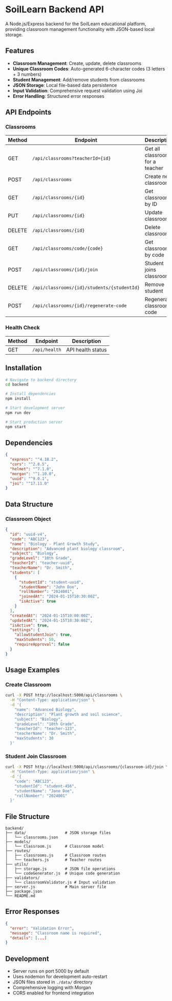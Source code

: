 # SoilLearn Backend API

A Node.js/Express backend for the SoilLearn educational platform, providing classroom management functionality with JSON-based local storage.

## Features

- **Classroom Management**: Create, update, delete classrooms
- **Unique Classroom Codes**: Auto-generated 6-character codes (3 letters + 3 numbers)
- **Student Management**: Add/remove students from classrooms
- **JSON Storage**: Local file-based data persistence
- **Input Validation**: Comprehensive request validation using Joi
- **Error Handling**: Structured error responses

## API Endpoints

### Classrooms

| Method | Endpoint | Description |
|--------|----------|-------------|
| GET | `/api/classrooms?teacherId={id}` | Get all classrooms for a teacher |
| POST | `/api/classrooms` | Create new classroom |
| GET | `/api/classrooms/{id}` | Get classroom by ID |
| PUT | `/api/classrooms/{id}` | Update classroom |
| DELETE | `/api/classrooms/{id}` | Delete classroom |
| GET | `/api/classrooms/code/{code}` | Get classroom by code |
| POST | `/api/classrooms/{id}/join` | Student joins classroom |
| DELETE | `/api/classrooms/{id}/students/{studentId}` | Remove student |
| POST | `/api/classrooms/{id}/regenerate-code` | Regenerate classroom code |

### Health Check

| Method | Endpoint | Description |
|--------|----------|-------------|
| GET | `/api/health` | API health status |

## Installation

```bash
# Navigate to backend directory
cd backend

# Install dependencies
npm install

# Start development server
npm run dev

# Start production server
npm start
```

## Dependencies

```json
{
  "express": "^4.18.2",
  "cors": "^2.8.5",
  "helmet": "^7.1.0",
  "morgan": "^1.10.0",
  "uuid": "^9.0.1",
  "joi": "^17.11.0"
}
```

## Data Structure

### Classroom Object
```json
{
  "id": "uuid-v4",
  "code": "ABC123",
  "name": "Biology - Plant Growth Study",
  "description": "Advanced plant biology classroom",
  "subject": "Biology",
  "gradeLevel": "10th Grade",
  "teacherId": "teacher-uuid",
  "teacherName": "Dr. Smith",
  "students": [
    {
      "studentId": "student-uuid",
      "studentName": "John Doe",
      "rollNumber": "2024001",
      "joinedAt": "2024-01-15T10:30:00Z",
      "isActive": true
    }
  ],
  "createdAt": "2024-01-15T10:00:00Z",
  "updatedAt": "2024-01-15T10:30:00Z",
  "isActive": true,
  "settings": {
    "allowStudentJoin": true,
    "maxStudents": 50,
    "requireApproval": false
  }
}
```

## Usage Examples

### Create Classroom
```bash
curl -X POST http://localhost:5000/api/classrooms \
  -H "Content-Type: application/json" \
  -d '{
    "name": "Advanced Biology",
    "description": "Plant growth and soil science",
    "subject": "Biology",
    "gradeLevel": "10th Grade",
    "teacherId": "teacher-123",
    "teacherName": "Dr. Smith",
    "maxStudents": 30
  }'
```

### Student Join Classroom
```bash
curl -X POST http://localhost:5000/api/classrooms/{classroom-id}/join \
  -H "Content-Type: application/json" \
  -d '{
    "code": "ABC123",
    "studentId": "student-456",
    "studentName": "Jane Doe",
    "rollNumber": "2024001"
  }'
```

## File Structure

```
backend/
├── data/                 # JSON storage files
│   └── classrooms.json
├── models/
│   └── Classroom.js      # Classroom model
├── routes/
│   ├── classrooms.js     # Classroom routes
│   └── teachers.js       # Teacher routes
├── utils/
│   ├── storage.js        # JSON file operations
│   └── codeGenerator.js  # Unique code generation
├── validators/
│   └── classroomValidator.js # Input validation
├── server.js             # Main server file
├── package.json
└── README.md
```

## Error Responses

```json
{
  "error": "Validation Error",
  "message": "Classroom name is required",
  "details": [...]
}
```

## Development

- Server runs on port 5000 by default
- Uses nodemon for development auto-restart
- JSON files stored in `./data/` directory
- Comprehensive logging with Morgan
- CORS enabled for frontend integration

